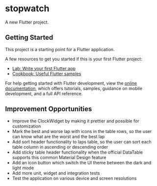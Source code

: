 # stopwatch

A new Flutter project.

## Getting Started

This project is a starting point for a Flutter application.

A few resources to get you started if this is your first Flutter project:

- [Lab: Write your first Flutter app](https://docs.flutter.dev/get-started/codelab)
- [Cookbook: Useful Flutter samples](https://docs.flutter.dev/cookbook)

For help getting started with Flutter development, view the
[online documentation](https://docs.flutter.dev/), which offers tutorials,
samples, guidance on mobile development, and a full API reference.

## Improvement Opportunities

- Improve the ClockWidget by making it prettier and possible for customization
- Mark the best and worse lap with icons in the table rows, so the user can know what are the worst
  and the best lap
- Add sort header functionality to laps table, so the user can sort each table column in ascending
  or descending order
- Add sticky table header functionality when the official DataTable supports this common Material
  Design feature
- Add an icon button which switch the UI theme between the dark and light mode
- Add more unit, widget and integration tests
- Test the application on various device and screen resolutions